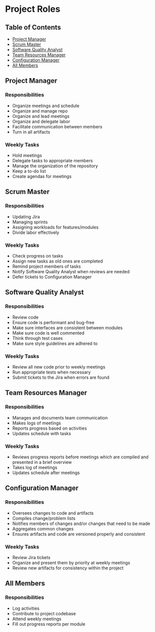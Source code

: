 # Project Roles

## Table of Contents
<!-- no toc -->
  - [Project Manager](#project-manager)
  - [Scrum Master](#scrum-master)
  - [Software Quality Analyst](#software-quality-analyst)
  - [Team Resources Manager](#team-resources-manager)
  - [Configuration Manager](#configuration-manager)
  - [All Members](#all-members)


## Project Manager
### Responsibilities
- Organize meetings and schedule
- Organize and manage repo
- Organize and lead meetings
- Organize and delegate labor
- Facilitate communication between members
- Turn in all artifacts
### Weekly Tasks
- Hold meetings
- Delegate tasks to appropriate members
- Manage the organization of the repository
- Keep a to-do list
- Create agendas for meetings

## Scrum Master
### Responsibilities
- Updating Jira
- Managing sprints
- Assigning workloads for features/modules
- Divide labor effectively
### Weekly Tasks
- Check progress on tasks
- Assign new tasks as old ones are completed
- Remind project members of tasks
- Notify Software Quality Analyst when reviews are needed
- Defer tickets to Configuration Manager

## Software Quality Analyst
### Responsibilities
- Review code
- Ensure code is performant and bug-free
- Make sure interfaces are consistent between modules
- Make sure code is well commented
- Think through test cases
- Make sure style guidelines are adhered to
### Weekly Tasks
- Review all new code prior to weekly meetings
- Run appropriate tests when necessary
- Submit tickets to the Jira when errors are found

## Team Resources Manager
### Responsibilities
- Manages and documents team communication
- Makes logs of meetings
- Reports progress based on activities
- Updates schedule with tasks
### Weekly Tasks
- Reviews progress reports before meetings which are compiled and presented in a brief overview
- Takes log of meetings
- Updates schedule after meetings

## Configuration Manager
### Responsibilities
- Oversees changes to code and artifacts
- Compiles change/problem lists
- Notifies members of changes and/or changes that need to be made
- Aggregates common changes
- Ensures artifacts and code are versioned properly and consistent
### Weekly Tasks
- Review Jira tickets
- Organize and present them by priority at weekly meetings
- Review new artifacts for consistency within the project

## All Members
### Responsibilities
- Log activities
- Contribute to project codebase
- Attend weekly meetings
- Fill out progress reports per module


